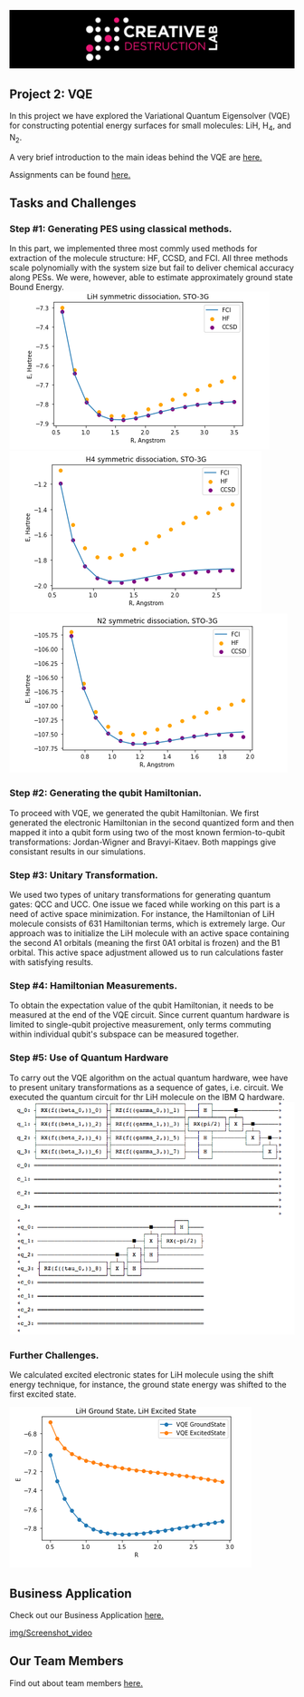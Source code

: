 ![CDL 2020 Cohort Project](../figures/CDL_logo.jpg)

## Project 2: VQE

In this project we have explored the Variational Quantum Eigensolver (VQE) for constructing potential energy surfaces for small molecules: LiH, H<sub>4</sub>, and N<sub>2</sub>.

A very brief introduction to the main ideas behind the VQE are 
[here.](https://github.com/CDL-Quantum/CohortProject_2020/blob/master/CDL_2020_docs.pdf)

Assignments can be found [here.](https://github.com/CDL-Quantum/CohortProject_2020/blob/master/Project_2_VQE_Molecules/Project_2_LandingPage.pdf)

## Tasks and Challenges


### Step #1: Generating PES using classical methods.

In this part, we implemented three most commly used methods for extraction of the molecule structure: HF, CCSD, and FCI. All three methods scale polynomially with the system size  but fail to deliver chemical accuracy along PESs. We were, however, able to estimate approximately ground state Bound Energy.  
![LIH Classica](img/lih_classical.png)
![H4 Classica](img/h4_classical.png)
![N2 Classica](img/n2_classical.png)


### Step #2: Generating the qubit Hamiltonian.

To proceed with VQE, we generated the qubit Hamiltonian. We first generated the electronic Hamiltonian in the second quantized form and then mapped it into a qubit form using two of the most known fermion-to-qubit transformations: Jordan-Wigner and Bravyi-Kitaev. Both mappings give consistant results in our simulations.

### Step #3: Unitary Transformation.

We used two types of unitary transformations for generating quantum gates: QCC and UCC. One issue we faced while working on this part is a need of active space minimization. For instance, the Hamiltonian of LiH molecule consists of 631 Hamiltonian terms, which is extremely large. Our approach was to initialize the LiH molecule with an active space containing the second A1 orbitals (meaning the first 0A1 orbital is frozen) and the B1 orbital. This active space adjustment allowed us to run calculations faster with satisfying results. 

### Step #4: Hamiltonian Measurements.

To obtain the expectation value of the qubit Hamiltonian, it needs to be measured at the end of the VQE circuit. Since current quantum hardware is limited to single-qubit projective measurement, only terms commuting within individual qubit's subspace can be measured together.

### Step #5: Use of Quantum Hardware

To carry out the VQE algorithm on the actual quantum hardware, wee have to present unitary transformations as a sequence of gates, i.e. circuit. We executed the quantum circuit for thr LiH molecule on the IBM Q hardware.
![LiH q circuit](img/circuit.png)


### Further Challenges.

We calculated excited electronic states for LiH molecule using the shift energy technique, for instance, the ground state energy was shifted to the first excited state.

![LiH molecule.](img/lih_excited.png)


## Business Application

Check out our Business Application [here.](https://github.com/Anand270294/CohortProject_2020/blob/master/Project_2_VQE_Molecules/BusinessApplication.md)

[img/Screenshot_video](https://drive.google.com/file/d/1MaH9MalWaxWEUjs7zQCwPlYT9tPd5Bhf/view?usp=sharing)

## Our Team Members

Find out about team members [here.](https://github.com/Anand270294/CohortProject_2020/blob/master/Project_2_VQE_Molecules/Contributions.md)


